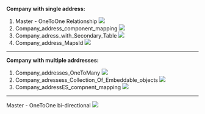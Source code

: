 **Company with single address:**
1. Master - OneToOne Relationship
![](https://lh3.googleusercontent.com/pw/AM-JKLUQoGglVRMH17mPz9d5u9CMrHV2HNfSngA0q2r78VpWxxsCs2mDKX8HpToXD76BQZtA8etUnHJog7tX1ZjAjxPGlwPmjEI7NQCFNuULlMyeB5pO_lU8c0Tjj7hnIVqpV3ymklZAiuVDNLOD2EqvFpGm=w397-h74-no?authuser=0)
2. Company_address_component_mapping
![](https://lh3.googleusercontent.com/pw/AM-JKLU_zOcnRoJ44Uk7lyVLyOeQSKltL5kcqZUu3lFnq4sfNL3RwvxU4_SR1ziG5citLgXIA7hrbc4Q28-o-yyyVNV6vDVTan1d6QmBqqkbA68IEtpWkCYLNzxIQ29_Ps2zxyKnNdMwtSqqmPCDHQoPEYQt=w250-h90-no?authuser=0)
3. Company_adress_with_Secondary_Table
![](https://lh3.googleusercontent.com/pw/AM-JKLWgqjMoJkKd0Xw7xju4OquEvVPpvjAs4JwVMcYN_81WuEcekPQMrVXW0IL0PLuhmTX6lJULtvQLO2ciBtgVeepBJwKTHPCfux81m1WvWftaGOQhX2NnF45nAs2Xkt1AXVi7_fEnOGZm0XHdcOculhA7=w361-h85-no?authuser=0)
4. Company_address_MapsId
![](https://lh3.googleusercontent.com/pw/AM-JKLW7tZmdYHsg0KnqiBwEzzNdPANpKKb6enuEzKOoW55MHC1o4e59D2bCIm-qcecys0wY5ofjZGkmxAFuOlYmLlnxkW-WTIraNSNA50Qj8v7G-FTGvRW4a4pDlFVapS4g98gUaJoIJwXotAK2ozQxd-WI=w376-h95-no?authuser=0)
---
**Company with multiple adrdresses:**
1. Company_addresses_OneToMany
![](https://lh3.googleusercontent.com/pw/AM-JKLVZbKAi31q8GPviVlpCSaCAM-9DQrpw3HQqO7snDssmJ4YFGjekmC0WmKoBh0xyOYzUg-8oGkm8iww-XrJlw9aPohn6ZeEyjEG4G06yM5pHd9-0dvz0onhBapL9Wn8nppgAgpCVwtVAOdUuBFCUt3L4=w382-h91-no?authuser=0)
2. Company_adressess_Collection_Of_Embeddable_objects
![](https://lh3.googleusercontent.com/pw/AM-JKLV8sFwHcy0AraBXrPhfhuVJaSXv-WElmbGxPJnjoQTOPHzhQQ4viF4C4_e93A7lfJf8s-MRBgnLNVSNzzgj_OOSuzp5FmVXIxwtiHNsKbq0qqpxiwzernx3tUj5zsZ9x8PZmoCSVJEu9OoF0o7v_Fw5=w380-h102-no?authuser=0)
3. Company_addressES_compnent_mapping
![](https://lh3.googleusercontent.com/pw/AM-JKLU89NQNSJXJy8OTuExihg3WXp6DSktjUc6g9f9SKBFke4nJwb3YOCWXBOJIsvq-cdky3d_oJ3mf4JThY6h11Uw9HJxPel2zheStSeBh8-KVR5WX5Um_bi5E_6krB21HDImJBAR1Aa-mHuyml-XyXWZh=w394-h43-no?authuser=0)

---
Master - OneToOne bi-directional
![](https://lh3.googleusercontent.com/pw/AM-JKLXCmFvOv_lkoLFY7aqyPG7EtmEqhnj313IB-y75Hljpce5ShxUmQafS0PKeTF3fatAQdq8TQY6Jojzm-GY8gh3pwqF8y8qU-v_vlxixnZdm8hmEK286M27D6-v1LvrHiL2QVQ65rKwIOYzH6vGXQxwq=w916-h299-no?authuser=0)
